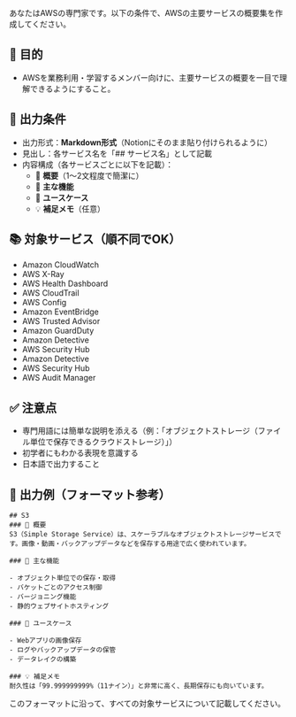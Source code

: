 あなたはAWSの専門家です。以下の条件で、AWSの主要サービスの概要集を作成してください。

## 🎯 目的
- AWSを業務利用・学習するメンバー向けに、主要サービスの概要を一目で理解できるようにすること。

## 📌 出力条件
- 出力形式：**Markdown形式**（Notionにそのまま貼り付けられるように）
- 見出し：各サービス名を「## サービス名」として記載
- 内容構成（各サービスごとに以下を記載）：
  - 🧾 **概要**（1～2文程度で簡潔に）
  - 🔧 **主な機能**
  - 📌 **ユースケース**
  - 💡 **補足メモ**（任意）

## 📚 対象サービス（順不同でOK）
- Amazon CloudWatch
- AWS X-Ray
- AWS Health Dashboard
- AWS CloudTrail
- AWS Config
- Amazon EventBridge
- AWS Trusted Advisor
- Amazon GuardDuty
- Amazon Detective
- AWS Security Hub
- Amazon Detective
- AWS Security Hub
- AWS Audit Manager

## ✅ 注意点
- 専門用語には簡単な説明を添える（例：「オブジェクトストレージ（ファイル単位で保存できるクラウドストレージ）」）
- 初学者にもわかる表現を意識する
- 日本語で出力すること

## 📝 出力例（フォーマット参考）

```
## S3
### 🧾 概要
S3（Simple Storage Service）は、スケーラブルなオブジェクトストレージサービスです。画像・動画・バックアップデータなどを保存する用途で広く使われています。

### 🔧 主な機能

- オブジェクト単位での保存・取得
- バケットごとのアクセス制御
- バージョニング機能
- 静的ウェブサイトホスティング

### 📌 ユースケース

- Webアプリの画像保存
- ログやバックアップデータの保管
- データレイクの構築

### 💡 補足メモ
耐久性は「99.999999999%（11ナイン）」と非常に高く、長期保存にも向いています。
```

このフォーマットに沿って、すべての対象サービスについて記載してください。
